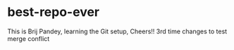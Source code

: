 # best-repo-ever
This is Brij Pandey, learning the Git setup, Cheers!!
3rd time changes to test merge conflict
